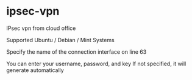 # ipsec-vpn
IPsec vpn from cloud office

Supported Ubuntu / Debian / Mint Systems

Specify the name of the connection interface on line 63

You can enter your username, password, and key
If not specified, it will generate automatically
